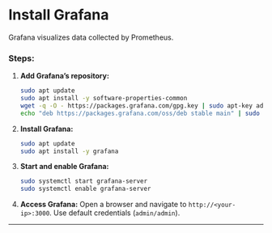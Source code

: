 # Install Grafana

Grafana visualizes data collected by Prometheus.

### Steps:

1. **Add Grafana’s repository:**
    
    ```bash
    sudo apt update
    sudo apt install -y software-properties-common
    wget -q -O - https://packages.grafana.com/gpg.key | sudo apt-key add -
    echo "deb https://packages.grafana.com/oss/deb stable main" | sudo tee /etc/apt/sources.list.d/grafana.list
    ```
    
2. **Install Grafana:**
    
    ```bash
    sudo apt update
    sudo apt install -y grafana
    ```
    
3. **Start and enable Grafana:**
    
    ```bash
    sudo systemctl start grafana-server
    sudo systemctl enable grafana-server
    ```
    
4. **Access Grafana:** Open a browser and navigate to `http://<your-ip>:3000`. Use default credentials (`admin/admin`).
    

---